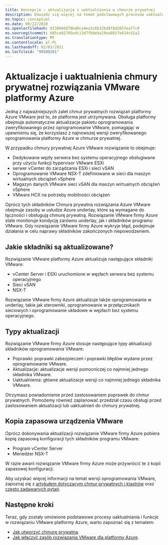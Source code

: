 ```yaml
---
title: Koncepcje — aktualizacje i uaktualnienia w chmurze prywatnej
description: Dowiedz się więcej na temat podstawowych procesów uaktualniania i funkcji w rozwiązaniu VMware platformy Azure.
ms.topic: conceptual
ms.date: 09/22/2020
ms.openlocfilehash: 8338666d70bd0ca4ea3c6b32bd8f8d205feaf7c0
ms.sourcegitcommit: b85ce02785edc13d7fb8eba29ea8027e614c52a2
ms.translationtype: MT
ms.contentlocale: pl-PL
ms.lasthandoff: 02/03/2021
ms.locfileid: "99509201"
---
```

# <a name="azure-vmware-solution-private-cloud-updates-and-upgrades"></a>Aktualizacje i uaktualnienia chmury prywatnej rozwiązania VMware platformy Azure

Jedną z najważniejszych zalet chmur prywatnych rozwiązań platformy Azure VMware jest to, że platforma jest utrzymywana. Obsługa platformy obejmuje automatyczne aktualizacje pakietu oprogramowania zweryfikowanego przez oprogramowanie VMware, pomagając w upewnieniu się, że korzystasz z najnowszej wersji zweryfikowanego oprogramowania platformy Azure w chmurze prywatnej.

W przypadku chmury prywatnej Azure VMware rozwiązanie to obejmuje:

- Dedykowane węzły serwera bez systemu operacyjnego obsługiwane przy użyciu funkcji hypervisor VMware ESXi 
- serwer vCenter do zarządzania ESXi i sieci vSAN 
- Oprogramowanie VMware NSX-T zdefiniowane w sieci dla maszyn wirtualnych obciążeń vSphere  
- Magazyn danych VMware sieci vSAN dla maszyn wirtualnych obciążeń vSphere  
- VMware HCX na potrzeby mobilności obciążeń  

Oprócz tych składników Chmura prywatna rozwiązania Azure VMware obejmuje zasoby w usłudze Azure underlay, które są wymagane do łączności i obsługują chmurę prywatną. Rozwiązanie VMware firmy Azure stale monitoruje kondycję zarówno underlay, jak i składników programu VMware. Gdy rozwiązanie VMware firmy Azure wykryje błąd, podejmuje działania w celu naprawy składników zakończonych niepowodzeniem. 

## <a name="what-components-get-updated"></a>Jakie składniki są aktualizowane?   

Rozwiązanie VMware platformy Azure aktualizuje następujące składniki VMware: 

- vCenter Server i ESXi uruchomione w węzłach serwera bez systemu operacyjnego 
- Sieci vSAN 
- NSX-T 

Rozwiązanie VMware firmy Azure aktualizuje także oprogramowanie w underlay, takie jak sterowniki, oprogramowanie w przełącznikach sieciowych i oprogramowanie układowe w węzłach bez systemu operacyjnego. 

## <a name="types-of-updates"></a>Typy aktualizacji

Rozwiązanie VMware firmy Azure stosuje następujące typy aktualizacji składników oprogramowania VMware:

- Poprawki: poprawki zabezpieczeń i poprawki błędów wydane przez oprogramowanie VMware. 
- Aktualizacje: aktualizacje wersji pomocniczej co najmniej jednego składnika VMware. 
- Uaktualnienia: główne aktualizacje wersji co najmniej jednego składnika VMware.

Otrzymasz powiadomienie przed zastosowaniem poprawek do chmur prywatnych. Pomożemy również zaplanować przedział czasu obsługi przed zastosowaniem aktualizacji lub uaktualnień do chmury prywatnej. 

## <a name="vmware-appliance-backup"></a>Kopia zapasowa urządzenia VMware 

Oprócz dokonywania aktualizacji rozwiązanie VMware firmy Azure pobiera kopię zapasową konfiguracji tych składników programu VMware:

- Program vCenter Server 
- Menedżer NSX-T 

W razie awarii rozwiązanie VMware firmy Azure może przywrócić te z kopii zapasowej konfiguracji. 

Aby uzyskać więcej informacji na temat wersji oprogramowania VMware, zapoznaj się z [artykułem dotyczącym chmur prywatnych i klastrów](concepts-private-clouds-clusters.md) oraz [często zadawanych pytań](faq.md).

## <a name="next-steps"></a>Następne kroki

Teraz, gdy zostały omówione podstawowe procesy uaktualniania i funkcje w rozwiązaniu VMware platformy Azure, warto zapoznać się z tematem:

- [Jak utworzyć chmurę prywatną](tutorial-create-private-cloud.md).
- [Jak włączyć zasób rozwiązania VMware dla platformy Azure](enable-azure-vmware-solution.md).

<!-- LINKS - external -->

<!-- LINKS - internal -->

